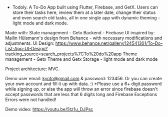 - Todoly.
A To-Do App built using Flutter, Firebase, and GetX. 
Users can store their tasks here, review them at a later date, change their status and even search old tasks, all in one single app with dynamic theming - light mode and dark mode.

Made with:
State management - Getx
Backend - Firebase
UI inspired by: Mailin Hülsmann's design from Behance - with necessary modifications and adjustments.
UI Design: https://www.behance.net/gallery/124541301/To-Do-List-App-UI-Design?tracking_source=search_projects%7CTo%20do%20app
Theme management - Getx Theme and Getx Storage - light mode and dark mode

Project architecture: MVC.

Demo user email: kyoto@gmail.com & password: 123456. Or you can create your own account and fill it up with data. :)
*Please use a 6+ digit password while signing up, or else the app will throw an error since firebase doesn't accept passwords that are less that 6 digits long and Firebase Exceptions Errors were not handled!

Demo video: https://youtu.be/5tz1u_DJPsc
